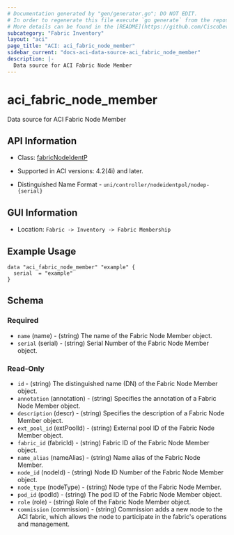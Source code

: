 ```yaml
---
# Documentation generated by "gen/generator.go"; DO NOT EDIT.
# In order to regenerate this file execute `go generate` from the repository root.
# More details can be found in the [README](https://github.com/CiscoDevNet/terraform-provider-aci/blob/master/README.md).
subcategory: "Fabric Inventory"
layout: "aci"
page_title: "ACI: aci_fabric_node_member"
sidebar_current: "docs-aci-data-source-aci_fabric_node_member"
description: |-
  Data source for ACI Fabric Node Member
---
```


# aci_fabric_node_member

Data source for ACI Fabric Node Member

## API Information ##

* Class: [fabricNodeIdentP](https://pubhub.devnetcloud.com/media/model-doc-latest/docs/app/index.html#/objects/fabricNodeIdentP/overview)

* Supported in ACI versions: 4.2(4i) and later.

* Distinguished Name Format - `uni/controller/nodeidentpol/nodep-{serial}`

## GUI Information ##

* Location: `Fabric -> Inventory -> Fabric Membership`

## Example Usage

```hcl
data "aci_fabric_node_member" "example" {
  serial  = "example"
}
```

## Schema ##

### Required ###

* `name` (name) - (string) The name of the Fabric Node Member object.
* `serial` (serial) - (string) Serial Number of the Fabric Node Member object.

### Read-Only ###

* `id` - (string) The distinguished name (DN) of the Fabric Node Member object.
* `annotation` (annotation) - (string) Specifies the annotation of a Fabric Node Member object.
* `description` (descr) - (string) Specifies the description of a Fabric Node Member object.
* `ext_pool_id` (extPoolId) - (string) External pool ID of the Fabric Node Member object.
* `fabric_id` (fabricId) - (string) Fabric ID of the Fabric Node Member object.
* `name_alias` (nameAlias) - (string) Name alias of the Fabric Node Member.
* `node_id` (nodeId) -  (string) Node ID Number of the Fabric Node Member object.
* `node_type` (nodeType) -  (string) Node type of the Fabric Node Member.
* `pod_id` (podId) -  (string) The pod ID of the Fabric Node Member object.
* `role` (role) -  (string) Role of the Fabric Node Member object.
* `commission` (commission) -  (string) Commission adds a new node to the ACI fabric, which allows the node to participate in the fabric's operations and management.